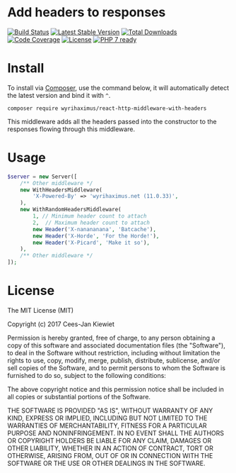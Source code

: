 # Add headers to responses

[![Build Status](https://travis-ci.org/WyriHaximus/reactphp-http-middleware-with-headers.svg?branch=master)](https://travis-ci.org/WyriHaximus/reactphp-http-middleware-with-headers)
[![Latest Stable Version](https://poser.pugx.org/WyriHaximus/react-http-middleware-with-headers/v/stable.png)](https://packagist.org/packages/WyriHaximus/react-http-middleware-with-headers)
[![Total Downloads](https://poser.pugx.org/WyriHaximus/react-http-middleware-with-headers/downloads.png)](https://packagist.org/packages/WyriHaximus/react-http-middleware-with-headers)
[![Code Coverage](https://scrutinizer-ci.com/g/WyriHaximus/reactphp-http-middleware-with-headers/badges/coverage.png?b=master)](https://scrutinizer-ci.com/g/WyriHaximus/reactphp-http-middleware-with-headers/?branch=master)
[![License](https://poser.pugx.org/WyriHaximus/react-http-middleware-with-headers/license.png)](https://packagist.org/packages/WyriHaximus/react-http-middleware-with-headers)
[![PHP 7 ready](http://php7ready.timesplinter.ch/WyriHaximus/reactphp-http-middleware-with-headers/badge.svg)](https://travis-ci.org/WyriHaximus/reactphp-http-middleware-with-headers)

# Install

To install via [Composer](http://getcomposer.org/), use the command below, it will automatically detect the latest version and bind it with `^`.

```
composer require wyrihaximus/react-http-middleware-with-headers
```

This middleware adds all the headers passed into the constructor to the responses flowing through this middleware.

# Usage

```php
$server = new Server([
    /** Other middleware */
    new WithHeadersMiddleware(
        'X-Powered-By' => 'wyrihaximus.net (11.0.33)',
    ),
    new WithRandomHeadersMiddleware(
        1, // Minimum header count to attach
        2,  // Maximum header count to attach
        new Header('X-nanananana', 'Batcache'),
        new Header('X-Horde', 'For the Horde!'),
        new Header('X-Picard', 'Make it so'),
    ),
    /** Other middleware */
]);
```

# License

The MIT License (MIT)

Copyright (c) 2017 Cees-Jan Kiewiet

Permission is hereby granted, free of charge, to any person obtaining a copy
of this software and associated documentation files (the "Software"), to deal
in the Software without restriction, including without limitation the rights
to use, copy, modify, merge, publish, distribute, sublicense, and/or sell
copies of the Software, and to permit persons to whom the Software is
furnished to do so, subject to the following conditions:

The above copyright notice and this permission notice shall be included in all
copies or substantial portions of the Software.

THE SOFTWARE IS PROVIDED "AS IS", WITHOUT WARRANTY OF ANY KIND, EXPRESS OR
IMPLIED, INCLUDING BUT NOT LIMITED TO THE WARRANTIES OF MERCHANTABILITY,
FITNESS FOR A PARTICULAR PURPOSE AND NONINFRINGEMENT. IN NO EVENT SHALL THE
AUTHORS OR COPYRIGHT HOLDERS BE LIABLE FOR ANY CLAIM, DAMAGES OR OTHER
LIABILITY, WHETHER IN AN ACTION OF CONTRACT, TORT OR OTHERWISE, ARISING FROM,
OUT OF OR IN CONNECTION WITH THE SOFTWARE OR THE USE OR OTHER DEALINGS IN THE
SOFTWARE.
